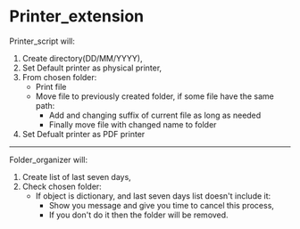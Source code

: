 # Printer_extension
  Printer_script will:
1. Create directory(DD/MM/YYYY),
2. Set Default printer as physical printer,
3. From chosen folder:
    * Print file 
    * Move file to previously created folder, if some file have the same path:
        - Add and changing suffix of current file as long as needed
        - Finally move file with changed name to folder
4. Set Defualt printer as PDF printer
------------------------------------------------------------------------------------------------
  Folder_organizer will:
1. Create list of last seven days,
2. Check chosen folder:
    * If object is dictionary, and last seven days list doesn't include it:
        - Show you message and give you time to cancel this process,
        - If you don't do it then the folder will be removed.
